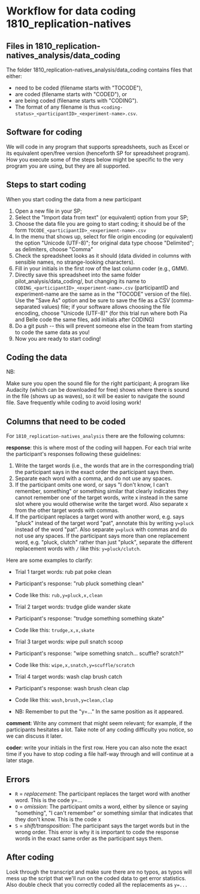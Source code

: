Workflow for data coding 1810_replication-natives
=================================================

## Files in 1810_replication-natives_analysis/data_coding

The folder 1810_replication-natives_analysis/data_coding contains files that either:

- need to be coded (filename starts with "TOCODE"),
- are coded (filename starts with "CODED"), or
- are being coded (filename starts with "CODING").
- The format of any filename is thus `<coding-status>_<participantID>_<experiment-name>.csv`.


## Software for coding

We will code in any program that supports spreadsheets, such as Excel or its equivalent open/free version (henceforth SP for spreadsheet program). How you execute some of the steps below might be specific to the very program you are using, but they are all supported.


## Steps to start coding

When you start coding the data from a new participant

1. Open a new file in your SP;
2. Select the "Import data from text" (or equivalent) option from your SP;
3. Choose the data file you are going to start coding; it should be of the form `TOCODE_<participantID>_<experiment-name>.csv`
4. In the menu that shows up, select for file origin encoding (or equivalent) the option "Unicode (UTF-8)"; for original data type choose "Delimited"; as delimiters, choose "Comma"
5. Check the spreadsheet looks as it should (data divided in columns with sensible names, no strange-looking characters).
6. Fill in your initials in the first row of the last column coder (e.g., GMM).
7. Directly save this spreadsheet into the same folder pilot_analysis/data_coding/, but changing its name to `CODING_<participantID>_<experiment-name>.csv` (participantID and experiment-name are the same as in the "TOCODE" version of the file). Use the "Save As" option and be sure to save the file as a CSV (comma-separated values) file; if your software allows choosing the file encoding, choose "Unicode (UTF-8)" (for this trial run where both Pia and Belle code the same files, add initials after CODING)
8. Do a git push -- this will prevent someone else in the team from starting to code the same data as you!
9. Now you are ready to start coding!

## Coding the data

NB:

Make sure you open the sound file for the right participant;
A program like Audacity (which can be downloaded for free) shows where there is sound in the file (shows up as waves), so it will be easier to navigate the sound file.
Save frequently while coding to avoid losing work!


## Columns that need to be coded

For `1810_replication-natives_analysis` there are the following columns:

**response**: this is where most of the coding will happen. For each trial write the participant's responses following these guidelines: 

1. Write the target words (i.e., the words that are in the corresponding trial) the participant says in the exact order the participant says them.
2. Separate each word with a comma, and do not use any spaces.
3. If the participant omits one word, or says "I don't know, I can't remember, something" or something similar that clearly indicates they cannot remember one of the target words, write x instead in the same slot where you would otherwise write the target word. Also separate x from the other target words with commas.
4. If the participant replaces a target word with another word, e.g. says "pluck" instead of the target word "pat", annotate this by writing `y=pluck` instead of the word "pat". Also separate `y=pluck` with commas and do not use any spaces. If the participant says more than one replacement word, e.g. "pluck, clutch" rather than just "pluck", separate the different replacement words with `/` like this: 
`y=pluck/clutch`.

Here are some examples to clarify:

- Trial 1 target words: rub pat poke clean
- Participant's response: "rub pluck something clean"
- Code like this: `rub,y=pluck,x,clean`

- Trial 2 target words: trudge glide wander skate
- Participant's response: "trudge something something skate"
- Code like this: `trudge,x,x,skate`

- Trial 3 target words: wipe pull snatch scoop
- Participant's response: "wipe something snatch... scuffle? scratch?"
- Code like this: `wipe,x,snatch,y=scuffle/scratch`

- Trial 4 target words: wash clap brush catch
- Participant's response: wash brush clean clap
- Code like this: `wash,brush,y=clean,clap`
- NB: Remember to put the "y=..." In the same position as it appeared.

**comment**: Write any comment that might seem relevant; for example, if the participants hesitates a lot. Take note of any coding difficulty you notice, so we can discuss it later.

**coder**: write your initials in the first row. Here you can also note the exact time if you have to stop coding a file half-way through and will continue at a later stage. 

## Errors

- `R` = *replacement*: The participant replaces the target word with another word. This is the code y=...
- `O` = *omission*: The participant omits a word, either by silence or saying "something", "I can't remember" or something similar that indicates that they don't know. This is the code x
- `S` = *shift/transposition*: The participant says the target words but in the wrong order. This error is why it is important to code the response words in the exact same order as the participant says them. 

## After coding

Look through the transcript and make sure there are no typos, as typos will mess up the script that we'll run on the coded data to get error statistics. Also double check that you correctly coded all the replacements as `y=...`
